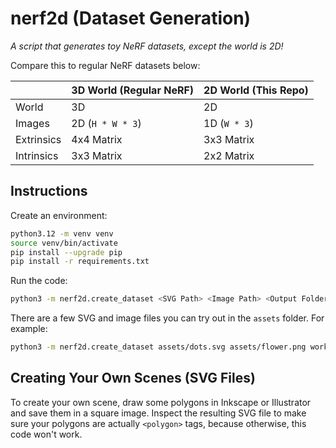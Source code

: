 # nerf2d (Dataset Generation)

_A script that generates toy NeRF datasets, except the world is 2D!_

Compare this to regular NeRF datasets below:

|            | **3D World (Regular NeRF)** | **2D World (This Repo)** |
| ---------- | --------------------------- | ------------------------ |
| World      | 3D                          | 2D                       |
| Images     | 2D (`H * W * 3`)            | 1D (`W * 3`)             |
| Extrinsics | 4x4 Matrix                  | 3x3 Matrix               |
| Intrinsics | 3x3 Matrix                  | 2x2 Matrix               |

## Instructions

Create an environment:

```bash
python3.12 -m venv venv
source venv/bin/activate
pip install --upgrade pip
pip install -r requirements.txt
```

Run the code:

```bash
python3 -m nerf2d.create_dataset <SVG Path> <Image Path> <Output Folder>
```

There are a few SVG and image files you can try out in the `assets` folder. For example:

```bash
python3 -m nerf2d.create_dataset assets/dots.svg assets/flower.png workspace
```

## Creating Your Own Scenes (SVG Files)

To create your own scene, draw some polygons in Inkscape or Illustrator and save them in a square image. Inspect the resulting SVG file to make sure your polygons are actually `<polygon>` tags, because otherwise, this code won't work.
